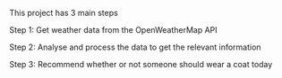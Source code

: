 This project has 3 main steps

Step 1: Get weather data from the OpenWeatherMap API

Step 2: Analyse and process the data to get the relevant information

Step 3: Recommend whether or not someone should wear a coat today

